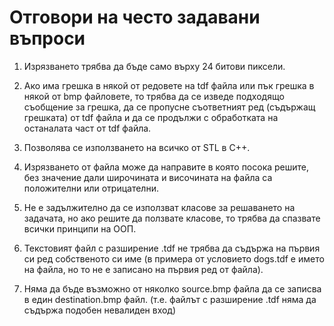 # Отговори на често задавани въпроси
1. Изрязването трябва да бъде само върху 24 битови пиксели.

1. Ако има грешка в някой от редовете на tdf файла или пък грешка в някой от bmp файловете, то трябва да се изведе подходящо съобщение за грешка, да се пропусне съответният ред (съдържащ грешката) от tdf файла и да се продължи с обработката на останалата част от tdf файла.

1. Позволява се използването на всичко от STL в C++.

1. Изрязването от файла може да направите в която посока решите, без значение дали широчината и височината на файла са положителни или отрицателни.

1. Не е задължително да се използват класове за решаването на задачата, но ако решите да ползвате класове, то трябва да спазвате всички принципи на ООП.

1. Текстовият файл с разширение .tdf не трябва да съдържа на първия си ред собственото си име (в примера от условието dogs.tdf е името на файла, но то не е записано на първия ред от файла).

1. Няма да бъде възможно от няколко source.bmp файла да се записва в един destination.bmp файл. (т.е. файлът с разширение .tdf няма да съдържа подобен невалиден вход)
